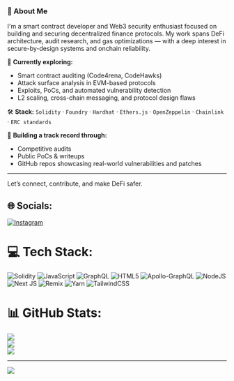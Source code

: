 ### 👋 About Me

I'm a smart contract developer and Web3 security enthusiast focused on building and securing decentralized finance protocols. My work spans DeFi architecture, audit research, and gas optimizations — with a deep interest in secure-by-design systems and onchain reliability.

🧠 **Currently exploring:**
- Smart contract auditing (Code4rena, CodeHawks)
- Attack surface analysis in EVM-based protocols  
- Exploits, PoCs, and automated vulnerability detection  
- L2 scaling, cross-chain messaging, and protocol design flaws

🛠️ **Stack:**
`Solidity` · `Foundry` · `Hardhat` · `Ethers.js` · `OpenZeppelin` · `Chainlink` · `ERC standards`

🔎 **Building a track record through:**
- Competitive audits  
- Public PoCs & writeups  
- GitHub repos showcasing real-world vulnerabilities and patches

---

Let’s connect, contribute, and make DeFi safer.



## 🌐 Socials:
[![Instagram](https://img.shields.io/badge/Instagram-%23E4405F.svg?logo=Instagram&logoColor=white)](https://instagram.com/mian_abdul.basit) 

# 💻 Tech Stack:
![Solidity](https://img.shields.io/badge/Solidity-%23363636.svg?style=for-the-badge&logo=solidity&logoColor=white) ![JavaScript](https://img.shields.io/badge/javascript-%23323330.svg?style=for-the-badge&logo=javascript&logoColor=%23F7DF1E) ![GraphQL](https://img.shields.io/badge/-GraphQL-E10098?style=for-the-badge&logo=graphql&logoColor=white) ![HTML5](https://img.shields.io/badge/html5-%23E34F26.svg?style=for-the-badge&logo=html5&logoColor=white) ![Apollo-GraphQL](https://img.shields.io/badge/-ApolloGraphQL-311C87?style=for-the-badge&logo=apollo-graphql) ![NodeJS](https://img.shields.io/badge/node.js-6DA55F?style=for-the-badge&logo=node.js&logoColor=white) ![Next JS](https://img.shields.io/badge/Next-black?style=for-the-badge&logo=next.js&logoColor=white) ![Remix](https://img.shields.io/badge/remix-%23000.svg?style=for-the-badge&logo=remix&logoColor=white) ![Yarn](https://img.shields.io/badge/yarn-%232C8EBB.svg?style=for-the-badge&logo=yarn&logoColor=white) ![TailwindCSS](https://img.shields.io/badge/tailwindcss-%2338B2AC.svg?style=for-the-badge&logo=tailwind-css&logoColor=white)
# 📊 GitHub Stats:
![](https://github-readme-stats.vercel.app/api?username=BasitAlphaA&theme=dark&hide_border=false&include_all_commits=false&count_private=false)<br/>
![](https://github-readme-streak-stats.herokuapp.com/?user=BasitAlphaA&theme=dark&hide_border=false)<br/>
![](https://github-readme-stats.vercel.app/api/top-langs/?username=BasitAlphaA&theme=dark&hide_border=false&include_all_commits=false&count_private=false&layout=compact)

---
[![](https://visitcount.itsvg.in/api?id=BasitAlphaA&icon=0&color=0)](https://visitcount.itsvg.in)

<!-- Proudly created with GPRM ( https://gprm.itsvg.in ) -->
